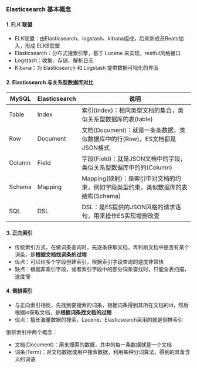 ###  Elasticsearch 基本概念
####  1. ELK 联盟
* ELK联盟：由Elasticsearch、logstash、kibana组成，后来新成员Beats加入，形成 ELKB联盟
* Elasticsearch：分布式搜索引擎，基于 Lucene 来实现，restful风格接口
* Logstash：收集、存储、解析日志
* Kibana：为 Elasticsearch 和 Logstash 提供数据可视化的界面

#### 2. Elasticsearch 与关系型数据库对比
| MySQL | Elasticsearch | 说明  |
| --------- | ---------- | -------- |
| Table     | Index      | 索引(index)：相同类型文档的集合，类似关系型数据库的表(table)        |
| Row       | Document   | 文档(Document)：就是一条条数据，类似数据库中的行(Row)，ES文档都是JSON格式 |
| Column    | Field      | 字段(Field)：就是JSON文档中的字段，类似关系型数据库中的列(Column) |
| Schema    | Mapping    | Mapping(映射)：是索引中对文档的约束，例如字段类型约束，类似数据库的表结构(Schema) |
| SQL       | DSL        | DSL：是ES提供的JSON风格的请求语句，用来操作ES实现增删改查 |


#### 3. 正向索引
* 传统索引方式，在做词条查询时，先逐条获取文档，再判断文档中是否有某个词条，是**根据文档找词条的过程**
* 优点：可以给多个字段创建索引，根据索引字段查询的速度非常快
* 缺点：根据非索引字段，或者索引字段中的部分词条查找时，只能全表扫描，速度慢


#### 4. 倒排索引
* 与正向索引相反，先找到要搜索的词条，根据词条得到其所在文档的id，然后根据id获取文档，是**根据词条找文档的过程**
* 优点：擅长海量数据的搜索，Lucene、Elasticsearch采用的就是倒排索引

倒排索引中两个概念：
* 文档(Document)：用来搜索的数据，其中的每一条数据就是一个文档
* 词条(Term)：对文档数据或用户搜索数据，利用某种分词算法，得到的具备含义的词语




